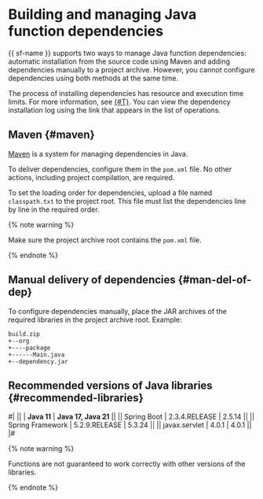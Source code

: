 # Building and managing Java function dependencies

{{ sf-name }} supports two ways to manage Java function dependencies: automatic installation from the source code using Maven and adding dependencies manually to a project archive. However, you cannot configure dependencies using both methods at the same time.

The process of installing dependencies has resource and execution time limits. For more information, see [{#T}](../../concepts/limits.md). You can view the dependency installation log using the link that appears in the list of operations.

## Maven {#maven}

[Maven](https://maven.apache.org/) is a system for managing dependencies in Java.

To deliver dependencies, configure them in the `pom.xml` file. No other actions, including project compilation, are required.

To set the loading order for dependencies, upload a file named `classpath.txt` to the project root. This file must list the dependencies line by line in the required order.

{% note warning %}

Make sure the project archive root contains the `pom.xml` file.

{% endnote %}

## Manual delivery of dependencies {#man-del-of-dep}

To configure dependencies manually, place the JAR archives of the required libraries in the project archive root. Example:

```text
build.zip
+--org
+----package
+------Main.java
+--dependency.jar
```

## Recommended versions of Java libraries {#recommended-libraries}

#|
||                  | **Java 11**       | **Java 17, Java 21** ||
|| Spring Boot      | 2.3.4.RELEASE     | 2.5.14               ||
|| Spring Framework | 5.2.9.RELEASE     | 5.3.24               ||
|| javax.servlet    | 4.0.1             | 4.0.1                ||
|#

{% note warning %}

Functions are not guaranteed to work correctly with other versions of the libraries.

{% endnote %}
